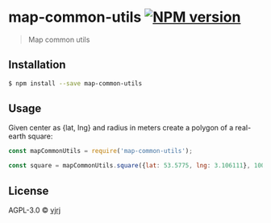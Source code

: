 # map-common-utils [![NPM version][npm-image]][npm-url]
> Map common utils

## Installation

```sh
$ npm install --save map-common-utils
```

## Usage

Given center as {lat, lng} and radius in meters create a polygon of a real-earth square:

```js
const mapCommonUtils = require('map-common-utils');

const square = mapCommonUtils.square({lat: 53.5775, lng: 3.106111}, 1000)
```

## License

AGPL-3.0 © [vjrj]()


[npm-image]: https://badge.fury.io/js/map-common-utils.svg
[npm-url]: https://npmjs.org/package/map-common-utils
[travis-image]: https://travis-ci.org/comunes/map-common-utils.svg?branch=master
[travis-url]: https://travis-ci.org/comunes/map-common-utils
[daviddm-image]: https://david-dm.org/comunes/map-common-utils.svg?theme=shields.io
[daviddm-url]: https://david-dm.org/comunes/map-common-utils
